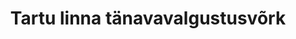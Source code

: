 ---
schema: default
title: Tartu linna tänavavalgustusvõrk
title_en: Street lightening in City of Tartu
notes: 'Tartu linna tänavavalgustusvõrk: valguspunktid, juhtimiskilbid, vahekilbid ja liinid'
notes_en: ''
department: ''
category: Piirkonnad ja linnad 
category_en: Regions and Cities
resources:
  - name: Tartu linna tänavavalgustusvõrk
    url: 'https://gis.tartulv.ee/arcgis/services/Tanavavalgustus/TV_wms/MapServer/WmsServer?version=1.3.0'
    format: WMS
    interactive: 'False'
license: 'https://creativecommons.org/licenses/by-sa/3.0/ee/legalcode'  
update_freq: ''
date_issued: 10/12/2019 (avaandmete portaali lisamise kuupäev)
date_modified: ''

organization: Tartu Linnavalitsus
maintainer_name: ''
maintainer_email: gis@tartulv.ee
maintainer_phone: ''
update_rate: Vastavalt vajadusele

---